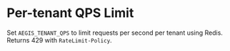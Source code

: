 # Per-tenant QPS Limit

Set `AEGIS_TENANT_QPS` to limit requests per second per tenant using Redis. Returns 429 with `RateLimit-Policy`.
